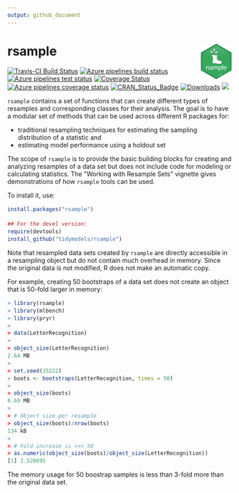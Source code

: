 ```yaml
---
output: github_document
---
```




# rsample <img src="man/figures/logo.png" align="right" height="80px"/> 

[![Travis-CI Build Status](https://travis-ci.org/tidymodels/rsample.svg?branch=master)](https://travis-ci.org/tidymodels/rsample)
[![Azure pipelines build status](https://img.shields.io/azure-devops/build/tidymodels/rsample/2)](https://dev.azure.com/tidymodels/rsample/_build/latest?definitionId=1&branchName=master)
[![Azure pipelines test status](https://img.shields.io/azure-devops/tests/tidymodels/rsample/2?color=brightgreen&compact_message)](https://dev.azure.com/tidymodels/rsample/_build/latest?definitionId=1&branchName=master)
[![Coverage Status](https://img.shields.io/codecov/c/github/tidymodels/rsample/master.svg)](https://codecov.io/github/tidymodels/rsample?branch=master)
[![Azure pipelines coverage status](https://img.shields.io/azure-devops/coverage/tidymodels/rsample/2)](https://dev.azure.com/tidymodels/rsample/_build/latest?definitionId=1&branchName=master)
[![CRAN_Status_Badge](http://www.r-pkg.org/badges/version/rsample)](https://cran.r-project.org/package=rsample)
[![Downloads](http://cranlogs.r-pkg.org/badges/rsample)](https://cran.r-project.org/package=rsample)
![](https://img.shields.io/badge/lifecycle-maturing-blue.svg)

`rsample` contains a set of functions that can create different types of resamples and corresponding classes for their analysis. 
The goal is to have a modular set of methods that can be used across different R packages for:
 
 * traditional resampling techniques for estimating the sampling distribution of a statistic and
 * estimating model performance using a holdout set
 
The scope of `rsample` is to provide the basic building blocks for creating and analyzing resamples of a data set but does not include code for modeling or calculating statistics. The "Working with Resample Sets" vignette gives demonstrations of how `rsample` tools can be used.  

To install it, use:

```r
install.packages("rsample")

## For the devel version:
require(devtools)
install_github("tidymodels/rsample")
```

Note that resampled data sets created by `rsample` are directly accessible in a resampling object but do not contain much overhead in memory. Since the original data is not modified, R does not make an automatic copy. 
 
For example, creating 50 bootstraps of a data set does not create an object that is 50-fold larger in memory:

```r
> library(rsample)
> library(mlbench)
> library(pryr)
> 
> data(LetterRecognition)
> 
> object_size(LetterRecognition)
2.64 MB
> 
> set.seed(35222)
> boots <- bootstraps(LetterRecognition, times = 50)
> 
> object_size(boots)
6.69 MB
> 
> # Object size per resample
> object_size(boots)/nrow(boots)
134 kB
> 
> # Fold increase is <<< 50
> as.numeric(object_size(boots)/object_size(LetterRecognition))
[1] 2.528695
```

The memory usage for 50 boostrap samples is less than 3-fold more than the original data set. 

